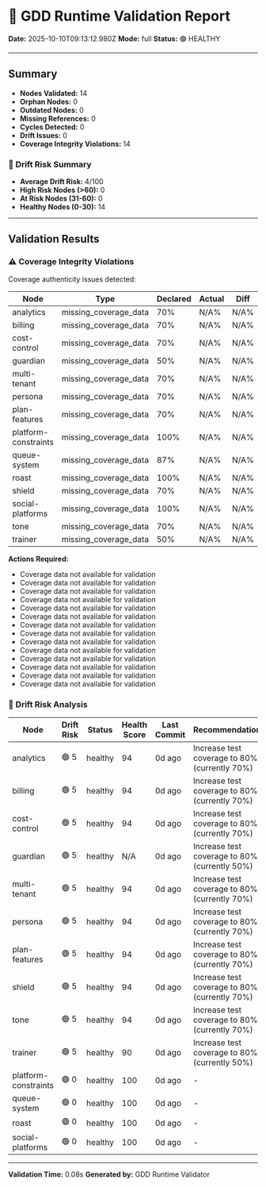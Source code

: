 # 🧩 GDD Runtime Validation Report

**Date:** 2025-10-10T09:13:12.980Z
**Mode:** full
**Status:** 🟢 HEALTHY

---

## Summary

- **Nodes Validated:** 14
- **Orphan Nodes:** 0
- **Outdated Nodes:** 0
- **Missing References:** 0
- **Cycles Detected:** 0
- **Drift Issues:** 0
- **Coverage Integrity Violations:** 14

### 🔮 Drift Risk Summary

- **Average Drift Risk:** 4/100
- **High Risk Nodes (>60):** 0
- **At Risk Nodes (31-60):** 0
- **Healthy Nodes (0-30):** 14

---

## Validation Results

### ⚠️ Coverage Integrity Violations

Coverage authenticity issues detected:

| Node | Type | Declared | Actual | Diff | Severity |
|------|------|----------|--------|------|----------|
| analytics | missing_coverage_data | 70% | N/A% | N/A% | warning |
| billing | missing_coverage_data | 70% | N/A% | N/A% | warning |
| cost-control | missing_coverage_data | 70% | N/A% | N/A% | warning |
| guardian | missing_coverage_data | 50% | N/A% | N/A% | warning |
| multi-tenant | missing_coverage_data | 70% | N/A% | N/A% | warning |
| persona | missing_coverage_data | 70% | N/A% | N/A% | warning |
| plan-features | missing_coverage_data | 70% | N/A% | N/A% | warning |
| platform-constraints | missing_coverage_data | 100% | N/A% | N/A% | warning |
| queue-system | missing_coverage_data | 87% | N/A% | N/A% | warning |
| roast | missing_coverage_data | 100% | N/A% | N/A% | warning |
| shield | missing_coverage_data | 70% | N/A% | N/A% | warning |
| social-platforms | missing_coverage_data | 100% | N/A% | N/A% | warning |
| tone | missing_coverage_data | 70% | N/A% | N/A% | warning |
| trainer | missing_coverage_data | 50% | N/A% | N/A% | warning |

**Actions Required:**
- Coverage data not available for validation
- Coverage data not available for validation
- Coverage data not available for validation
- Coverage data not available for validation
- Coverage data not available for validation
- Coverage data not available for validation
- Coverage data not available for validation
- Coverage data not available for validation
- Coverage data not available for validation
- Coverage data not available for validation
- Coverage data not available for validation
- Coverage data not available for validation
- Coverage data not available for validation
- Coverage data not available for validation

### 🔮 Drift Risk Analysis

| Node | Drift Risk | Status | Health Score | Last Commit | Recommendations |
|------|------------|--------|--------------|-------------|-----------------|
| analytics | 🟢 5 | healthy | 94 | 0d ago | Increase test coverage to 80%+ (currently 70%) |
| billing | 🟢 5 | healthy | 94 | 0d ago | Increase test coverage to 80%+ (currently 70%) |
| cost-control | 🟢 5 | healthy | 94 | 0d ago | Increase test coverage to 80%+ (currently 70%) |
| guardian | 🟢 5 | healthy | N/A | 0d ago | Increase test coverage to 80%+ (currently 50%) |
| multi-tenant | 🟢 5 | healthy | 94 | 0d ago | Increase test coverage to 80%+ (currently 70%) |
| persona | 🟢 5 | healthy | 94 | 0d ago | Increase test coverage to 80%+ (currently 70%) |
| plan-features | 🟢 5 | healthy | 94 | 0d ago | Increase test coverage to 80%+ (currently 70%) |
| shield | 🟢 5 | healthy | 94 | 0d ago | Increase test coverage to 80%+ (currently 70%) |
| tone | 🟢 5 | healthy | 94 | 0d ago | Increase test coverage to 80%+ (currently 70%) |
| trainer | 🟢 5 | healthy | 90 | 0d ago | Increase test coverage to 80%+ (currently 50%) |
| platform-constraints | 🟢 0 | healthy | 100 | 0d ago | - |
| queue-system | 🟢 0 | healthy | 100 | 0d ago | - |
| roast | 🟢 0 | healthy | 100 | 0d ago | - |
| social-platforms | 🟢 0 | healthy | 100 | 0d ago | - |

---

**Validation Time:** 0.08s
**Generated by:** GDD Runtime Validator

